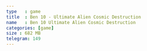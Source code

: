 ```yaml
---
type   : game
title  : Ben 10 - Ultimate Alien Cosmic Destruction
name   : Ben 10 Ultimate Alien Cosmic Destruction
categories: [game]
size : 682 MB
telegram: 149
---
```



